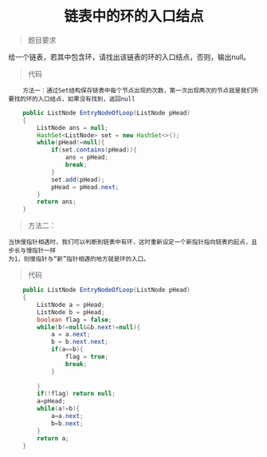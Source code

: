 # <center> 链表中的环的入口结点
> 题目要求

   给一个链表，若其中包含环，请找出该链表的环的入口结点，否则，输出null。


> 代码  
    
        方法一：通过Set结构保存链表中每个节点出现的次数，第一次出现两次的节点就是我们所要找的环的入口结点，如果没有找到，返回null

```java 
    public ListNode EntryNodeOfLoop(ListNode pHead)
    {
        ListNode ans = null;
        HashSet<ListNode> set = new HashSet<>();
        while(pHead!=null){
            if(set.contains(pHead)){
                ans = pHead;
                break;
            }
            set.add(pHead);
            pHead = pHead.next;
        }
        return ans;
    }
```

>方法二：

    当快慢指针相遇时，我们可以判断到链表中有环，这时重新设定一个新指针指向链表的起点，且步长与慢指针一样
    为1，则慢指针与“新”指针相遇的地方就是环的入口。

>代码

```java
    public ListNode EntryNodeOfLoop(ListNode pHead)
    {
        ListNode a = pHead;
        ListNode b = pHead;
        boolean flag = false;
        while(b!=null&&b.next!=null){
            a = a.next;
            b = b.next.next;
            if(a==b){
                flag = true;
                break;
            }
            
        }
        if(!flag) return null;
        a=pHead;
        while(a!=b){
            a=a.next;
            b=b.next;
        }
        return a;
    }
```